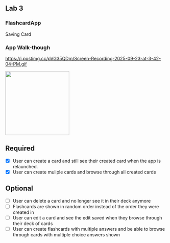 ## Lab 3

### FlashcardApp
Saving Card

### App Walk-though
https://i.postimg.cc/pVG35QDm/Screen-Recording-2025-09-23-at-3-42-04-PM.gif


<img src="https://i.postimg.cc/pVG35QDm/Screen-Recording-2025-09-23-at-3-42-04-PM.gif" width=200><br>


## Required
- [x] User can create a card and still see their created card when the app is relaunched.
- [x] User can create muliple cards and browse through all created cards

## Optional
- [ ] User can delete a card and no longer see it in their deck anymore
- [ ] Flashcards are shown in random order instead of the order they were created in
- [ ] User can edit a card and see the edit saved when they browse through their deck of cards
- [ ] User can create flashcards with multiple answers and be able to browse through cards with multiple choice answers shown
